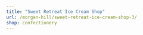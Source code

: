 ```yaml
---
title: "Sweet Retreat Ice Cream Shop"
url: /morgan-hill/sweet-retreat-ice-cream-shop-3/
shop: confectionery
---
```


